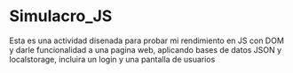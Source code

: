 # Simulacro_JS
Esta es una actividad disenada para probar mi rendimiento en JS con DOM y darle funcionalidad a una pagina web, aplicando bases de datos JSON y localstorage, incluira un login y una pantalla de usuarios
